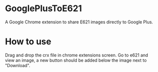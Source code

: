 GooglePlusToE621
================

A Google Chrome extension to share E621 images directly to Google Plus.


How to use
================
Drag and drop the crx file in chrome extensions screen.
Go to e621 and view an image, a new button should be added below the image next to "Download".